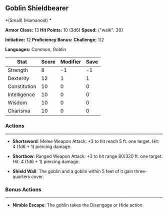 ## Goblin Shieldbearer
*(Small) (Humanoid) *

**Armor Class:** 13
**Hit Points:** 10 (3d6)
**Speed:** {"walk": 30}

**Initiative:** 12
**Proficiency Bonus:**
**Challenge:** 1/2

**Languages:** Common, Goblin



| Stat | Score | Modifier | Save |
| ---- | ---- | ---- | ---- |
| Strength | 8 | -1 | -1 |
| Dexterity | 12 | 1 | 1 |
| Constitution | 10 | 0 | 0 |
| Intelligence | 10 | 0 | 0 |
| Wisdom | 10 | 0 | 0 |
| Charisma | 10 | 0 | 0 |

### Actions
 --- 
- **Shortsword**: Melee Weapon Attack: +3 to hit  reach 5 ft.  one target. Hit: 4 (1d6 + 1) piercing damage.

- **Shortbow**: Ranged Weapon Attack: +3 to hit  range 80/320 ft.  one target. Hit: 4 (1d6 + 1) piercing damage.

- **Shield Wall**: The goblin and a goblin within 5 feet of it gain three-quarters cover.

### Bonus Actions
 --- 
- **Nimble Escape**: The goblin takes the Disengage or Hide action.

